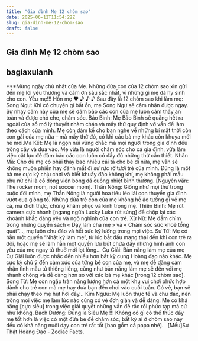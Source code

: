 ```yaml
---
title: "Gia đình Mẹ 12 chòm sao"
date: 2025-06-12T11:54:22Z
slug: gia-dinh-me-12-chom-sao
draft: false
---
```


## Gia đình Mẹ 12 chòm sao

## bagiaxulanh

***Mừng ngày chủ nhật của Mẹ. Những đứa con của 12 chòm sao xin gửi đến mẹ lời yêu thương và cảm ơn sâu sắc nhất, vì những gì mẹ đã hy sinh cho con. Yêu mẹ!!! Hôn mẹ ♥​ 
♪ ♪ ♪ Sau đây là 12 chòm sao khi làm mẹ:​ 
Song Ngư: Khi có chuyện gì bất ổn, mẹ Song Ngư sẽ cảm nhận được ngay. Sự nhạy cảm này của mẹ sẽ đảm bảo các con của mẹ luôn cảm thấy an toàn và được chở che, chăm sóc.​ 
Bảo Bình: Mẹ Bảo Bình sẽ quẳng hết ra ngoài cửa sổ mớ lý thuyết nhàm chán và mấy thứ quy định vớ vẩn để làm theo cách của mình. Mẹ còn dám kể cho bạn nghe về những bí mật thời còn con gái của mẹ nữa – mà mấy thứ đó, có khi các bà mẹ khác còn khuya mới hé môi.​ ​Ma Kết: Mẹ là ngọn núi vững chắc mà mọi người trong gia đình đều trông cậy và dựa vào. Mẹ vừa là người chăm sóc cho cả gia đình, vừa làm việc cật lực để đảm bảo các con luôn có đầy đủ những thứ cần thiết.​ ​Nhân Mã: Cho dù mẹ có phải thay bao nhiêu cái tã cho bé đi nữa, mẹ vẫn sẽ không muộn phiền hay đánh mất đi sự rực rỡ tươi trẻ của mình. Đúng là một bà mẹ cực kỳ chịu chơi và biết khuấy đảo không khí, mẹ không phải mẫu phụ nữ chỉ là cổ động viên bóng đá cuồng nhiệt bình thường. [Nguyên văn: The rocker mom, not soccer mom].​ ​Thần Nông: Giống như mọi thứ trong cuộc đời mình, mẹ Thần Nông là người hoa tiêu lèo lái con thuyền gia đình vượt qua giông tố. Những đứa trẻ con của mẹ không hề ảo tưởng gì về mẹ cả, mà đích thực, chúng khâm phục và kính trọng mẹ.​ ​Thiên Bình: Mẹ rút camera cực nhanh [ngang ngửa Lucky Luke rút súng] để chộp lại các khoảnh khắc đáng yêu và ngộ nghĩnh của con trẻ.​ ​Xử Nữ: Mẹ đắm chìm trong những quyển sách « Dạy làm cha mẹ » và « Chăm sóc sức khoẻ tổng quát”…, mẹ luôn chu đáo và hết sức kỹ lưỡng trong mọi việc.​ ​Sư Tử: Mẹ có hẳn một quyển “Nhật ký làm mẹ”, từ lúc bắt đầu mang thai đến khi con trẻ ra đời, hoặc mẹ sẽ làm hẳn một quyển lưu bút chứa đầy những hình ảnh con yêu của mẹ ngay từ thuở mới lọt lòng…​ ​Cự Giải: Bản năng làm mẹ của mẹ Cự Giải luôn được nhắc đến nhiều hơn bất kỳ cung Hoàng đạo nào khác. Mẹ cực kỳ chú ý đến cảm xúc của từng bé con của mẹ, và mẹ dễ dàng cảm nhận tình mẫu tử thiêng liêng, cũng như bản năng làm mẹ sẽ đến với mẹ nhanh chóng và dễ dàng hơn so với các bà mẹ khác [trong 12 chòm sao].​ ​Song Tử: Mẹ còn ngập tràn năng lượng hơn cả một khu vui chơi phức hợp dành cho trẻ con mà mẹ hay đưa bạn đến chơi vào cuối tuần. Có vẻ, bạn sẽ phải chạy theo mẹ hụt hơi đấy…​ ​Kim Ngưu: Mẹ luôn thực tế và chu đáo, nên trông mọi việc mẹ làm lúc nào cũng có vẻ đơn giản và dễ dàng. Mẹ có khả năng [cực siêu] trong việc giải quyết những vấn đề rắc rối phức tạp mà cứ như không.​ ​Bạch Dương: Đúng là Siêu Mẹ !!! Không có gì có thể thúc đẩy mẹ tốt hơn là việc có một đứa bé để chăm sóc, bất kỳ ai ở chòm sao này đều có khả năng nuôi dạy con trẻ rất tốt [bao gồm cả papa nhé].​ 
 ​ ​ ​[Mều]Sự Thật Hoàng Đạo - Zodiac Facts.​